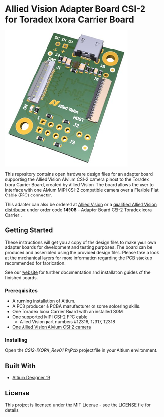 # Allied Vision Adapter Board CSI-2 for Toradex Ixora Carrier Board

![toradex_ixora_adapter](/Images/Ixora_Adapter_Board.jpg)

This repository contains open hardware design files for an adapter board supporting the Allied Vision Alvium CSI-2 camera pinout to the Toradex Ixora Carrier Board, created by Allied Vision.
The board allows the user to interface with one Alvium MIPI CSI-2 compatible camera over a Flexible Flat Cable (FFC) connector.

This adapter can also be ordered at [Allied Vision](https://www.alliedvision.com/en/meta-header/contact-us/contact-sales.html) or a [qualified Allied Vision distributor](https://www.alliedvision.com/en/about-us/where-we-are.html) under order code **14908** - Adapter Board CSI-2 Toradex Ixora Carrier
.

## Getting Started

These instructions will get you a copy of the design files to make your own adapter boards for development and testing purposes. 
The board can be produced and assembled using the provided design files. Please take a look at the mechanical layers for more information regarding the PCB stackup recommended for fabrication. 

See our [website](https://www.alliedvision.com/en/support/technical-documentation/alvium-csi-2-documentation.html) for further documentation and installation guides of the finished boards.

### Prerequisites

* A running installation of Altium.
* A PCB producer & PCBA manufacturer or some soldering skills.
* One Toradex Ixora Carrier Board with an installed SOM
* One supported MIPI CSI-2 FPC cable
	* Allied Vision part numbers #12316, 12317, 12318
* [One Allied Vision Alvium CSI-2 camera](https://www.alliedvision.com/en/products/embedded-vision-cameras.html)

### Installing

Open the *CSI2-IXORA_Rev01.PrjPcb* project file in your Altium environment.

## Built With

* [Altium Designer 19](https://www.altium.com/altium-designer/de)
 
## License

This project is licensed under the MIT License - see the [LICENSE](LICENSE) file for details

